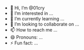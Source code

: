 - 👋 Hi, I’m @01cry
- 👀 I’m interested in ...
- 🌱 I’m currently learning ...
- 💞️ I’m looking to collaborate on ...
- 📫 How to reach me ...
- 😄 Pronouns: ...
- ⚡ Fun fact: ...

<!---
01cry/01cry is a ✨ special ✨ repository because its `README.md` (this file) appears on your GitHub profile.
You can click the Preview link to take a look at your changes.
--->
